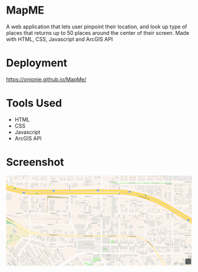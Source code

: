 # MapME

A web application that lets user pinpoint their location, and look up type of places that returns up to 50 places around the center of their screen. Made with HTML, CSS, Javascript and ArcGIS API

# Deployment

https://onionie.github.io/MapMe/

# Tools Used

- HTML
- CSS
- Javascript
- ArcGIS API

# Screenshot

<img src = "https://github.com/Onionie/MapMe/blob/main/Screenshot/1.PNG">
